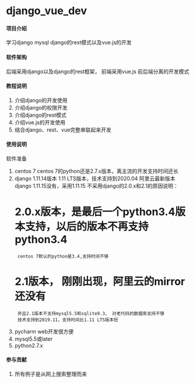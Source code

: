 # django_vue_dev

#### 项目介绍
学习django mysql django的rest模式以及vue.js的开发

#### 软件架构
后端采用django以及django的rest框架，
前端采用vue.js
前后端分离的开发模式


#### 教程说明

1. 介绍django的开发使用
2. 介绍django的权限开发
3. 介绍django的rest模式
4. 介绍vue.js的开发使用
5. 结合django、rest、vue完整串联起来开发

#### 使用说明
软件准备
1. centos 7
    centos 7的python还是2.7.x版本，离主流的开发支持时间还长
2. django 1.11.14版本
    1.11 LTS版本，技术支持到2020.04
    阿里云最新版本django 1.11.15没有，采用1.11.15
    不采用django的2.0.x和2.1的原因说明：
    # 2.0.x版本，是最后一个python3.4版本支持，以后的版本不再支持python3.4
        centos 7默认的python是3.4,支持时间不够
    # 2.1版本， 刚刚出现，阿里云的mirror还没有
        并且2.1版本不支持mysql5.5和sqlite9.3， 对老代码的数据库支持不够
        技术支持到2019.11，支持时间比1.11 LTS版本短
3. pycharm web开发很方便
4. mysql5.5或later
5. python2.7.x
    
 

#### 参与贡献

1. 所有例子是从网上搜索整理而来

